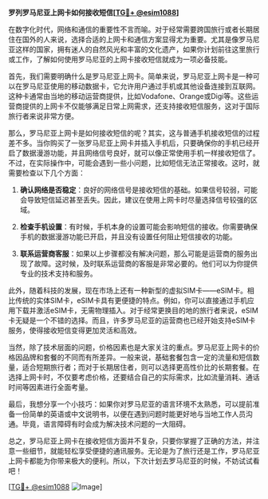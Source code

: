 **罗列罗马尼亚上网卡如何接收短信[[TG💪+ @esim1088](https://t.me/s/esim1088)]**

在数字化时代，网络和通信的重要性不言而喻。对于经常需要跨国旅行或者长期居住在国外的人来说，选择合适的上网卡和通信方案显得尤为重要。尤其是像罗马尼亚这样的国家，拥有迷人的自然风光和丰富的文化遗产，如果你计划前往这里旅行或工作，了解如何使用罗马尼亚的上网卡接收短信就成为一项必备技能。

首先，我们需要明确什么是罗马尼亚上网卡。简单来说，罗马尼亚上网卡是一种可以在罗马尼亚使用的移动数据卡，它允许用户通过手机或其他设备连接到互联网。这种卡通常由当地的移动运营商提供，比如Vodafone、Orange或Digi等。这些运营商提供的上网卡不仅能够满足日常上网需求，还支持接收短信服务，这对于国际旅行者来说非常方便。

那么，罗马尼亚上网卡是如何接收短信的呢？其实，这与普通手机接收短信的过程差不多。当你购买了一张罗马尼亚上网卡并插入手机后，只要确保你的手机已经开启了数据漫游功能，并且网络信号良好，就可以像正常使用手机一样接收短信了。不过，在实际操作中，可能会遇到一些小问题，比如短信无法正常接收。这时，就需要检查以下几个方面：

1. **确认网络是否稳定**：良好的网络信号是接收短信的基础。如果信号较弱，可能会导致短信延迟甚至丢失。因此，建议在使用上网卡时尽量选择信号较强的区域。

2. **检查手机设置**：有时候，手机本身的设置可能会影响短信的接收。你需要确保手机的数据漫游功能已开启，并且没有设置任何阻止短信接收的功能。

3. **联系运营商客服**：如果以上步骤都没有解决问题，那么可能是运营商的服务出现了故障。这时候，及时联系运营商的客服是非常必要的。他们可以为你提供专业的技术支持和服务。

此外，随着科技的发展，现在市场上还有一种新型的虚拟SIM卡——eSIM卡。相比传统的实体SIM卡，eSIM卡具有更便捷的特点。例如，你可以直接通过手机应用下载并激活eSIM卡，无需物理插入。对于经常更换目的地的旅行者来说，eSIM卡无疑是一个不错的选择。而且，许多罗马尼亚的运营商也已经开始支持eSIM卡服务，使得接收短信变得更加灵活和高效。

当然，除了技术层面的问题，价格因素也是大家关注的重点。罗马尼亚上网卡的价格因品牌和套餐的不同而有所差异。一般来说，基础套餐包含一定的流量和短信数量，适合短期旅行者；而对于长期居住者，则可以选择更高性价比的长期套餐。在选择上网卡时，不仅要考虑价格，还要结合自己的实际需求，比如流量消耗、通话时间等因素进行全面考量。

最后，我想分享一个小技巧：如果你对罗马尼亚的语言环境不太熟悉，可以提前准备一份简单的英语或中文说明书，以便在遇到问题时能更好地与当地工作人员沟通。毕竟，语言障碍有时会成为解决技术问题的一大阻碍。

总之，罗马尼亚上网卡在接收短信方面并不复杂，只要你掌握了正确的方法，并注意一些细节，就能轻松享受便捷的通讯服务。无论是为了旅行还是工作，罗马尼亚上网卡都能为你带来极大的便利。所以，下次计划去罗马尼亚的时候，不妨试试看吧！

[[TG💪+ @esim1088](https://t.me/s/esim1088) ![Image](https://i.postimg.cc/4NQfJmqS/Snipaste-2025-05-13-00-14-12.png)]